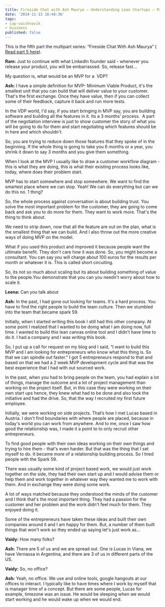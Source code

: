 ```yaml
---
title: Fireside Chat with Ash Maurya – Understanding Lean Startups – Part 6
date: '2014-11-13 16:48:36'
tags:
- cap-vaishnavik
- business
published: false
---
```


This is the fifth part the multipart series: “Fireside Chat With Ash Maurya” (
[Read part 5 here](http://www.multunus.com/blog/2014/10/fireside-chat-ash-maurya-understanding-lean-startups-part-5/)).


**Ram:**
 Just to continue with what LinkedIn founder said - whenever you release your product, you will be embarrassed. So, release fast…

My question is, what would be an MVP for a  VDP?


**Ash:**
 I have a simple definition for MVP- Minimum Viable Product, it's the smallest unit that you can build that will deliver value to your customer. That's the first exchange. Once they have value, then if you can collect some of their feedback, capture it back and run more tests.

In the VDP world, I'd say, if you start bringing in MVP say, you are building software and building all the features in it. Its a 3 months' process.  A part of the negotiation interview is just to show customer the story of what you will be going to do for them and start negotiating which features should be in here and which shouldn't.

So, you are trying to reduce down those features that they spoke of in the beginning. If the whole thing is going to take you 6 months or a year, you shrink it down to say 3 months and you give them something.

When I look at the MVP I usually like to draw a customer workflow diagram - this is what they are doing, this is what their existing process looks like, today, where does their problem start.

MVP has to start somewhere and stop somewhere. We want to find the smartest place where we can stop. Yeah! We can do everything but can we do this no. 1 thing?

So, the whole process against conversation is about building trust. You solve the most important problem for the customer, they are going to come back and ask you to do more for them. They want to work more. That's the thing to think about.

We need to strip down, now that all the feature are out on the plan, what is the smallest thing that we can build. And I also throw out the more creative ways of doing MVP on the <something> model.

What if you used this product and improved it because people want the ultimate benefit. They don't care how it was done. So, you might become a consultant. You can say you will charge about 100 euros for the results per month or whatever it is. This is called short circuiting.

So, its not so much about scaling but its about building something of value to the people.You demonstrate that you can you needn't worry about how to scale it.


**Leena:**
 Can you talk about


**Ash:**
 In the past, I had gone out looking for teams. It's a hard process. You have to find the right people to build the team culture. Then we stumbled into the team that became spark 59.

Initially, when I started writing this book I still had this other company. At some point I realized that I wanted to be doing what I am doing now, full time. I wanted to build this lean canvas online tool and I didn't have time to do it. I had a company and I was writing this book.

So, I put up a call for request on my blog and I said, “I want to build this MVP and I am looking for entrepreneurs who know what this thing is. So that we can spindle out faster.” I got 5 entrepreneurs respond to that and based on that we had a 2 week MVP development cycle and that was the best experience that I had with out sourced work.

In the past, when you had to bring people on the team, you had explain a lot of things, manage the outcome and a lot of project management than working on the project itself. But, in this case they were working on their own start ups hence, they knew what had to be done and also took the initiative and had the drive. So, that the way I recruited my first future employee.

Initially, we were working on side projects. That’s how I met Lucas based in Austria. I don't find boundaries with where people are placed, because in today's world you can work from anywhere. And to me, once I saw how good the relationship was, I made it a point to to only recruit other entrepreneurs.

To find good people with their own ideas working on their own things and trying to hire them - that's even harder. But that was the thing that I set myself to do. It became more of a relationship building process. So I tried people with the Spark 59.

There was usually some kind of project based work, we would just work together on the side, they had their own start up and I would advise them or help them and work together in whatever way they wanted me to work with them. And in exchange they were doing some work.

A lot of ways matched because they understood the minds of the customer and I think that's the most important thing. They had a passion for the customer and her problem and the work didn't feel much for them. They enjoyed doing it.

Some of the entrepreneurs have taken these ideas and built their own companies around it and I am happy for them. But, a number of them built things that won't work so they ended up saying let's just work as…


**Vaidy:**
 How many folks?


**Ash:**
 There are 5 of us and we are spread out. One is Lucas in Viana, we have Vernassa in Argentina, and there are 3 of us in different parts of the US.


**Vaidy:**
 So, no office?


**Ash:**
 Yeah, no office. We use and online tools, google hangouts at our offices to interact. I typically like to have times where I work by myself that is manager time of a concept. But there are some people, Lucas for example, timezone was an issue. He would be sleeping when we would start working and he would wake up when we would end.

